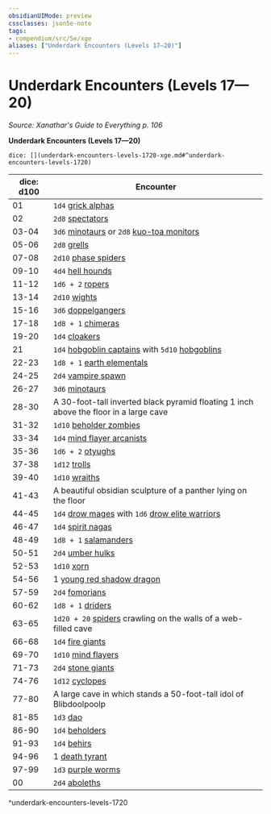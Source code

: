 ```yaml
---
obsidianUIMode: preview
cssclasses: json5e-note
tags:
- compendium/src/5e/xge
aliases: ["Underdark Encounters (Levels 17—20)"]
---
```

# Underdark Encounters (Levels 17—20)
*Source: Xanathar's Guide to Everything p. 106* 

**Underdark Encounters (Levels 17—20)**

`dice: [](underdark-encounters-levels-1720-xge.md#^underdark-encounters-levels-1720)`

| dice: d100 | Encounter |
|------------|-----------|
| 01 | `1d4` [grick alphas](/2-Mechanics/CLI/bestiary/monstrosity/grick-alpha.md) |
| 02 | `2d8` [spectators](/2-Mechanics/CLI/bestiary/aberration/spectator.md) |
| 03-04 | `3d6` [minotaurs](/2-Mechanics/CLI/bestiary/monstrosity/minotaur.md) or `2d8` [kuo-toa monitors](/2-Mechanics/CLI/bestiary/humanoid/kuo-toa-monitor.md) |
| 05-06 | `2d8` [grells](/2-Mechanics/CLI/bestiary/aberration/grell.md) |
| 07-08 | `2d10` [phase spiders](/2-Mechanics/CLI/bestiary/monstrosity/phase-spider.md) |
| 09-10 | `4d4` [hell hounds](/2-Mechanics/CLI/bestiary/fiend/hell-hound.md) |
| 11-12 | `1d6 + 2` [ropers](/2-Mechanics/CLI/bestiary/monstrosity/roper.md) |
| 13-14 | `2d10` [wights](/2-Mechanics/CLI/bestiary/undead/wight.md) |
| 15-16 | `3d6` [doppelgangers](/2-Mechanics/CLI/bestiary/monstrosity/doppelganger.md) |
| 17-18 | `1d8 + 1` [chimeras](/2-Mechanics/CLI/bestiary/monstrosity/chimera.md) |
| 19-20 | `1d4` [cloakers](/2-Mechanics/CLI/bestiary/aberration/cloaker.md) |
| 21 | `1d4` [hobgoblin captains](/2-Mechanics/CLI/bestiary/humanoid/hobgoblin-captain.md) with `5d10` [hobgoblins](/2-Mechanics/CLI/bestiary/humanoid/hobgoblin.md) |
| 22-23 | `1d8 + 1` [earth elementals](/2-Mechanics/CLI/bestiary/elemental/earth-elemental.md) |
| 24-25 | `2d4` [vampire spawn](/2-Mechanics/CLI/bestiary/undead/vampire-spawn.md) |
| 26-27 | `3d6` [minotaurs](/2-Mechanics/CLI/bestiary/monstrosity/minotaur.md) |
| 28-30 | A 30-foot-tall inverted black pyramid floating 1 inch above the floor in a large cave |
| 31-32 | `1d10` [beholder zombies](/2-Mechanics/CLI/bestiary/undead/beholder-zombie.md) |
| 33-34 | `1d4` [mind flayer arcanists](/2-Mechanics/CLI/bestiary/aberration/mind-flayer-arcanist.md) |
| 35-36 | `1d6 + 2` [otyughs](/2-Mechanics/CLI/bestiary/aberration/otyugh.md) |
| 37-38 | `1d12` [trolls](/2-Mechanics/CLI/bestiary/giant/troll.md) |
| 39-40 | `1d10` [wraiths](/2-Mechanics/CLI/bestiary/undead/wraith.md) |
| 41-43 | A beautiful obsidian sculpture of a panther lying on the floor |
| 44-45 | `1d4` [drow mages](/2-Mechanics/CLI/bestiary/humanoid/drow-mage.md) with `1d6` [drow elite warriors](/2-Mechanics/CLI/bestiary/humanoid/drow-elite-warrior.md) |
| 46-47 | `1d4` [spirit nagas](/2-Mechanics/CLI/bestiary/monstrosity/spirit-naga.md) |
| 48-49 | `1d8 + 1` [salamanders](/2-Mechanics/CLI/bestiary/elemental/salamander.md) |
| 50-51 | `2d4` [umber hulks](/2-Mechanics/CLI/bestiary/monstrosity/umber-hulk.md) |
| 52-53 | `1d10` [xorn](/2-Mechanics/CLI/bestiary/elemental/xorn.md) |
| 54-56 | 1 [young red shadow dragon](/2-Mechanics/CLI/bestiary/dragon/young-red-shadow-dragon.md) |
| 57-59 | `2d4` [fomorians](/2-Mechanics/CLI/bestiary/giant/fomorian.md) |
| 60-62 | `1d8 + 1` [driders](/2-Mechanics/CLI/bestiary/monstrosity/drider.md) |
| 63-65 | `1d20 + 20` [spiders](/2-Mechanics/CLI/bestiary/beast/spider.md) crawling on the walls of a web-filled cave |
| 66-68 | `1d4` [fire giants](/2-Mechanics/CLI/bestiary/giant/fire-giant.md) |
| 69-70 | `1d10` [mind flayers](/2-Mechanics/CLI/bestiary/aberration/mind-flayer.md) |
| 71-73 | `2d4` [stone giants](/2-Mechanics/CLI/bestiary/giant/stone-giant.md) |
| 74-76 | `1d12` [cyclopes](/2-Mechanics/CLI/bestiary/giant/cyclops.md) |
| 77-80 | A large cave in which stands a 50-foot-tall idol of Blibdoolpoolp |
| 81-85 | `1d3` [dao](/2-Mechanics/CLI/bestiary/elemental/dao.md) |
| 86-90 | `1d4` [beholders](/2-Mechanics/CLI/bestiary/aberration/beholder.md) |
| 91-93 | `1d4` [behirs](/2-Mechanics/CLI/bestiary/monstrosity/behir.md) |
| 94-96 | 1 [death tyrant](/2-Mechanics/CLI/bestiary/undead/death-tyrant.md) |
| 97-99 | `1d3` [purple worms](/2-Mechanics/CLI/bestiary/monstrosity/purple-worm.md) |
| 00 | `2d4` [aboleths](/2-Mechanics/CLI/bestiary/aberration/aboleth.md) |
^underdark-encounters-levels-1720